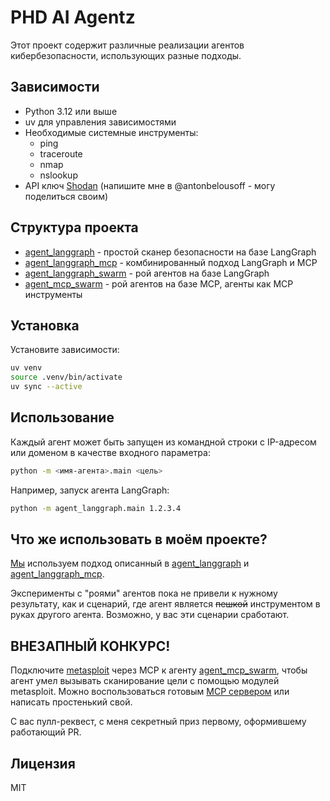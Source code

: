# PHD AI Agentz

Этот проект содержит различные реализации агентов кибербезопасности, использующих разные подходы.

## Зависимости

- Python 3.12 или выше
- uv для управления зависимостями
- Необходимые системные инструменты:
  - ping
  - traceroute
  - nmap
  - nslookup
- API ключ [Shodan](https://shodan.io) (напишите мне в @antonbelousoff - могу поделиться своим)

## Структура проекта

* [agent_langgraph](agent_langgraph/) - простой сканер безопасности на базе LangGraph
* [agent_langgraph_mcp](agent_langgraph_mcp/) - комбинированный подход LangGraph и MCP
* [agent_langgraph_swarm](agent_langgraph_swarm/) - рой агентов на базе LangGraph
* [agent_mcp_swarm](agent_mcp_swarm/) - рой агентов на базе MCP, агенты как MCP инструменты

## Установка

Установите зависимости:

```bash
uv venv
source .venv/bin/activate
uv sync --active
```

## Использование

Каждый агент может быть запущен из командной строки с IP-адресом или доменом в качестве входного параметра:

```bash
python -m <имя-агента>.main <цель>
```

Например, запуск агента LangGraph:

```bash
python -m agent_langgraph.main 1.2.3.4
```

## Что же использовать в моём проекте?

[Мы](https://киберразведка.рф) используем подход описанный в [agent_langgraph](agent_langgraph/) и [agent_langgraph_mcp](agent_langgraph_mcp/).

Эксперименты с "роями" агентов пока не привели к нужному результату, как и сценарий, где агент является ~~пешкой~~ инструментом в руках другого агента.
Возможно, у вас эти сценарии сработают.

## ВНЕЗАПНЫЙ КОНКУРС!

Подключите [metasploit](https://metasploit.com/) через MCP к агенту [agent_mcp_swarm](agent_mcp_swarm/), чтобы агент умел вызывать сканирование цели с помощью модулей metasploit. 
Можно воспользоваться готовым [MCP сервером](https://github.com/GH05TCREW/MetasploitMCP) или написать простенький свой.

С вас пулл-реквест, с меня секретный приз первому, оформившему работающий PR.

## Лицензия

MIT
